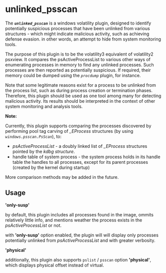 # unlinked_psscan

The ***`unlinked_psscan`*** is a windows volatility plugin, designed to identify potentially suspicious processes that have been unlinked from various structures - which might indicate malicious activity, such as  achieving defense evasion. in other words, an attempt to hide from system monitoring tools.

The purpose of this plugin is to be the volatility3 equivalent of volatility2 psxview. It compares the psActiveProcessList to various other ways of enumerating processes in memory to find any unlinked processes. Such processes are then reported as potentially suspicious. If required, their memory could be dumped using the *`procdump`* plugin, for instance.

Note that some legitimate reasons exist for a process to be unlinked from the process list, such as during process creation or termination phases. Therefore, this plugin should be used as one tool among many for detecting malicious activity. Its results should be interpreted in the context of other system monitoring and analysis tools.

**Note:**

Currently, this plugin supports comparing the processes discovered by performing pool tag carving of *_EProcess* structures (by using *`windows.psscan.PsScan`*), to:
* *psActiveProcessList* - a doubly linked list of *_EProcess* structures pointed by the *kdbg structure*.
* handle table of system process - the system process holds in its handle table the handles to all processes, except for its parent processes (created by the kernel during startup)

More comparison methods may be added in the future.

Usage
---------

**'only-susp'**

by default, this plugin includes all processes found in the image, ommits relatively little info, and mentions weather the process exists in the *psActiveProcessList* or not.

with **'only-susp'** option enabled, the plugin will will display only  processes potentially unlinked from *psActiveProcessList* and with greater verbosity.

**'physical'**

additionally, this plugin also supports `pslist` / `psscan` option **'physical'**, which displays physical offset instead of virtual.
